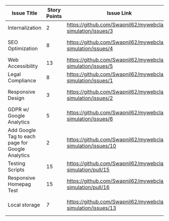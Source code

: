 | Issue Title | Story Points | Issue Link | Status | Assigned to | Assigned on | Completed on | Category | Status Notes |
| --- | --- | --- | --- | --- | --- | --- | --- | --- |
| Internalization | 2 | https://github.com/Swapnil62/mywebclass-simulation/issues/3 | Closed | Aarav, Rolando | 3/18/23 | 3/20/23 | Enhancement | resolved |
| SEO Optimization | 8 | https://github.com/Swapnil62/mywebclass-simulation/issues/4 | Open | Aarav, Rolando, Swapnil | 3/18/23 | N/A | Enhancement | In progress |
| Web Accessibility | 13 | https://github.com/Swapnil62/mywebclass-simulation/issues/5 | Open | Aarav, Swapnil | 3/18/23 | N/A | Enhancement | In progress |
| Legal Compliance | 8 | https://github.com/Swapnil62/mywebclass-simulation/issues/1 | Open | Rolando, Swapnil | 3/18/23 | N/A | Enhancement | In progress |
| Responsive Design | 3 | https://github.com/Swapnil62/mywebclass-simulation/issues/2 | Closed | Aarav, Rolando, Swapnil | 3/18/23 | 3/20/23 | Enhancement | resolved |
| GDPR w/ Google Analytics | 5 | https://github.com/Swapnil62/mywebclass-simulation/issues/6 | Open | Aarav, Rolando | 3/18/23 | N/A | Enhancement | In progress |
| Add Google Tag to each page for Google Analytics | 2 | https://github.com/Swapnil62/mywebclass-simulation/issues/10 | Closed | Aarav, Rolando, Swapnil | 3/19/23 | 3/20/23 | Enhancement | resolved |
| Testing Scripts | 15 | https://github.com/Swapnil62/mywebclass-simulation/pull/15 | Closed | Aarav | 3/20/23 | 3/20/23 | Testing | resolved |
| Responsive Homepag Test | 15 | https://github.com/Swapnil62/mywebclass-simulation/pull/16 | Closed | Aarav | 3/20/23 | 3/20/23 | Testing | resolved |
| Local storage | 7 | https://github.com/Swapnil62/mywebclass-simulation/issues/13 | Closed | Aarav, Rolando, Swapnil | 3/19/23 | 3/20/23 | Enhancement | resolved |
